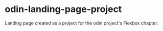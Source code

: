 # odin-landing-page-project
Landing page created as a project for the odin project's Flexbox chapter.
